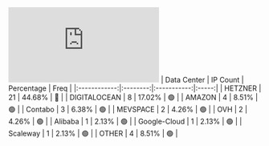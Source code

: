 ![Diagramm](https://github.com/obajay/StateSync-snapshots/blob/main/Projects/Cheqd/1/README.md)
| Data Center | IP Count | Percentage | Freq |
|:------------:|:--------:|:-----------:|:-----:|
| HETZNER | 21 | 44.68% | 🔴 |
| DIGITALOCEAN | 8 | 17.02% | 🟢 |
| AMAZON | 4 | 8.51% | 🟢 |
| Contabo | 3 | 6.38% | 🟢 |
| MEVSPACE | 2 | 4.26% | 🟢 |
| OVH | 2 | 4.26% | 🟢 |
| Alibaba | 1 | 2.13% | 🟢 |
| Google-Cloud | 1 | 2.13% | 🟢 |
| Scaleway | 1 | 2.13% | 🟢 |
| OTHER | 4 | 8.51% | 🟢 |